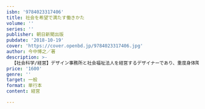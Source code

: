 ```yaml
---
isbn: '9784023317406'
title: 社会を希望で満たす働きかた
volume: ''
series: ''
publisher: 朝日新聞出版
pubdate: '2018-10-19'
cover: 'https://cover.openbd.jp/9784023317406.jpg'
author: 今中博之／著
description: >-
  【社会科学/経営】デザイン事務所と社会福祉法人を経営するデザイナーであり、重度身体障がい者でもある著者が、自ら実践してきた「社会を希望で満たす働きかた」を解説。効率やコストを最優先せず、社会と人を幸せにするために働く生きかたを提案する。
price: '1600'
genre: ''
target: 一般
format: 単行本
content: 経営

---
```

